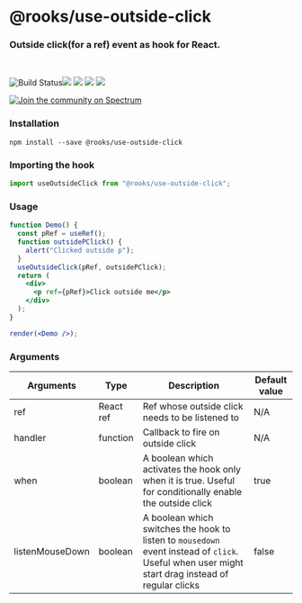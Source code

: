# @rooks/use-outside-click

### Outside click(for a ref) event as hook for React.

<br/>

![Build Status](https://github.com/imbhargav5/rooks/workflows/Node%20CI/badge.svg)![](https://img.shields.io/npm/v/@rooks/use-outside-click/latest.svg) ![](https://img.shields.io/npm/l/@rooks/use-outside-click.svg) ![](https://img.shields.io/npm/dt/@rooks/use-outside-click.svg) ![](https://img.shields.io/david/imbhargav5/rooks.svg?path=packages%2Foutside-click)

<a href="https://spectrum.chat/rooks"><img src="https://withspectrum.github.io/badge/badge.svg" alt="Join the community on Spectrum"/></a>

### Installation

```
npm install --save @rooks/use-outside-click
```

### Importing the hook

```javascript
import useOutsideClick from "@rooks/use-outside-click";
```

### Usage

```jsx
function Demo() {
  const pRef = useRef();
  function outsidePClick() {
    alert("Clicked outside p");
  }
  useOutsideClick(pRef, outsidePClick);
  return (
    <div>
      <p ref={pRef}>Click outside me</p>
    </div>
  );
}

render(<Demo />);
```


### Arguments

| Arguments       | Type      | Description                                                                                                                                      | Default value |
| --------------- | --------- | ------------------------------------------------------------------------------------------------------------------------------------------------ | ------------- |
| ref             | React ref | Ref whose outside click needs to be listened to                                                                                                  | N/A           |
| handler         | function  | Callback to fire on outside click                                                                                                                | N/A           |
| when            | boolean   | A boolean which activates the hook only when it is true. Useful for conditionally enable the outside click                                       | true          |
| listenMouseDown | boolean   | A boolean which switches the hook to listen to `mousedown` event instead of `click`. Useful when user might start drag instead of regular clicks | false         |
